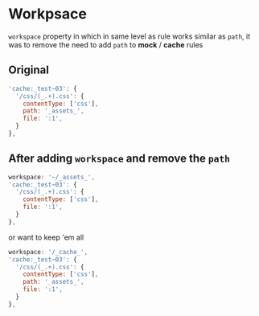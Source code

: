 # Workpsace

`workspace` property in which in same level as rule works similar as `path`, it was to remove the need to add `path` to  **mock** / **cache** rules

## Original 
```js
'cache:_test~03': {
  '/css/(_.+).css': {
    contentType: ['css'],
    path: '_assets_',
    file: ':1',
  }
},
```

## After adding `workspace` and remove the `path`
```js
workspace: '~/_assets_',
'cache:_test~03': {
  '/css/(_.+).css': {
    contentType: ['css'],
    file: ':1',
  }
},
```
or want to keep 'em all
```js
workspace: '/_cache_',
'cache:_test~03': {
  '/css/(_.+).css': {
    contentType: ['css'],
    path: '_assets_',
    file: ':1',
  }
},
```
